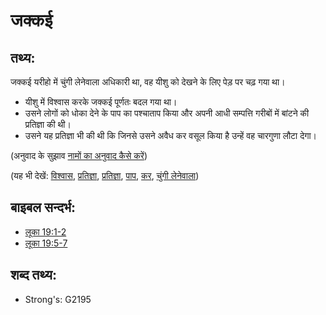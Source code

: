 # जक्कई #

## तथ्य: ##

जक्कई यरीहो में चुंगी लेनेवाला अधिकारी था, वह यीशु को देखने के लिए पेड़ पर चढ़ गया था।

* यीशु में विश्वास करके जक्कई पूर्णतः बदल गया था।
* उसने लोगों को धोका देने के पाप का पश्चाताप किया और अपनी आधी सम्पत्ति गरीबों में बांटने की प्रतिज्ञा की थी।
* उसने यह प्रतिज्ञा भी की थी कि जिनसे उसने अवैध कर वसूल किया है उन्हें वह चारगुणा लौटा देगा।

(अनुवाद के सुझाव [नामों का अनुवाद कैसे करें](rc://en/ta/man/translate/translate-names))

(यह भी देखें: [विश्वास](../kt/believe.md), [प्रतिज्ञा](../kt/promise.md), [प्रतिज्ञा](../kt/repent.md), [पाप](../kt/sin.md), [कर](../other/tax.md), [चुंगी लेनेवाला](../other/taxcollector.md))

## बाइबल सन्दर्भ: ##

* [लूका 19:1-2](rc://en/tn/help/luk/19/01)
* [लूका 19:5-7](rc://en/tn/help/luk/19/05)

## शब्द तथ्य: ##

* Strong's: G2195

